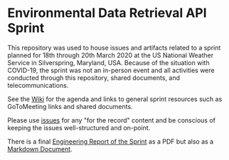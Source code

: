 # Environmental Data Retrieval API Sprint

This repository was used to house issues and artifacts related to a sprint planned for 18th through 20th March 2020 at the US National Weather Service in Silverspring, Maryland, USA. Because of the situation with COVID-19, the sprint was not an in-person event and all activities were conducted through this repository, shared documents, and telecommunications. 

See the [Wiki](https://github.com/opengeospatial/EDR-API-Sprint/wiki) for the agenda and links to general sprint resources such as GoToMeeting links and shared documents.

Please use [issues](https://github.com/opengeospatial/EDR-API-Sprint/issues) for any "for the record" content and be conscious of keeping the issues well-structured and on-point.

There is a final [Engineering Report of the Sprint](https://github.com/opengeospatial/EDR-API-Sprint/blob/master/EDR-API-Sprint-ER/20-032.pdf) as a PDF but also as a [Markdown Document](https://github.com/opengeospatial/EDR-API-Sprint/blob/master/Final_Report_of_EDR_API_Sprint.md).
